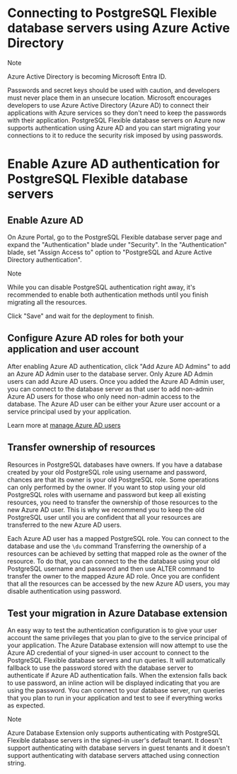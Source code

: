 # Connecting to PostgreSQL Flexible database servers using Azure Active Directory

> [!NOTE]
> Azure Active Directory is becoming Microsoft Entra ID.

Passwords and secret keys should be used with caution, and developers must never place them in an unsecure location. Microsoft encourages developers to use Azure Active Directory (Azure AD) to connect their applications with Azure services so they don't need to keep the passwords with their application. PostgreSQL Flexible database servers on Azure now supports authentication using Azure AD and you can start migrating your connections to it to reduce the security risk imposed by using passwords.

# Enable Azure AD authentication for PostgreSQL Flexible database servers

## Enable Azure AD

On Azure Portal, go to the PostgreSQL Flexible database server page and expand the "Authentication" blade under "Security". In the "Authentication" blade, set "Assign Access to" option to "PostgreSQL and Azure Active Directory authentication".

> [!Note]
> While you can disable PostgreSQL authentication right away, it's recommended to enable both authentication methods until you finish migrating all the resources.

Click "Save" and wait for the deployment to finish.

## Configure Azure AD roles for both your application and user account

After enabling Azure AD authentication, click "Add Azure AD Admins" to add an Azure AD Admin user to the database server. Only Azure AD Admin users can add Azure AD users. Once you added the Azure AD Admin user, you can connect to the database server as that user to add non-admin Azure AD users for those who only need non-admin access to the database. The Azure AD user can be either your Azure user account or a service principal used by your application.

Learn more at [manage Azure AD users](https://learn.microsoft.com/en-us/azure/postgresql/flexible-server/how-to-manage-azure-ad-users#manage-azure-ad-roles-using-sql)

## Transfer ownership of resources

Resources in PostgreSQL databases have owners. If you have a database created by your old PostgreSQL role using username and password, chances are that its owner is your old PostgreSQL role. Some operations can only performed by the owner. If you want to stop using your old PostgreSQL roles with username and password but keep all existing resources, you need to transfer the ownership of those resources to the new Azure AD user. This is why we recommend you to keep the old PostgreSQL user until you are confident that all your resources are transferred to the new Azure AD users.

Each Azure AD user has a mapped PostgreSQL role. You can connect to the database and use the `\du` command Transferring the ownership of a resources can be achieved by setting that mapped role as the owner of the resource. To do that, you can connect to the the database using your old PostgreSQL username and password and then use ALTER command to transfer the owner to the mapped Azure AD role. Once you are confident that all the resources can be accessed by the new Azure AD users, you may disable authentication using password.

## Test your migration in Azure Database extension

An easy way to test the authentication configuration is to give your user account the same privileges that you plan to give to the service principal of your application. The Azure Database extension will now attempt to use the Azure AD credential of your signed-in user account to connect to the PostgreSQL Flexible database servers and run queries. It will automatically fallback to use the password stored with the database server to authenticate if Azure AD authentication fails. When the extension falls back to use password, an inline action will be displayed indicating that you are using the password. You can connect to your database server, run queries that you plan to run in your application and test to see if everything works as expected.

> [!Note]
> Azure Database Extension only supports authenticating with PostgreSQL Flexible database servers in the signed-in user's default tenant. It doesn't support authenticating with database servers in guest tenants and it doesn't support authenticating with database servers attached using connection string.
